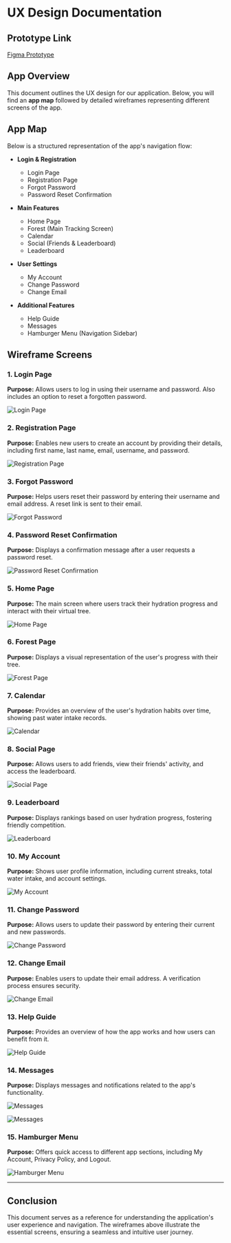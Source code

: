 # UX Design Documentation

## Prototype Link

[Figma Prototype](https://www.figma.com/proto/9uGmtnCArbxgwMMX8CGeq3/HydroForest?node-id=5-265&p=f&t=LQ4XWFUNy0XtHjmP-1&scaling=min-zoom&content-scaling=fixed&page-id=0%3A1&starting-point-node-id=5%3A72&show-proto-sidebar=1)

## App Overview

This document outlines the UX design for our application. Below, you will find an **app map** followed by detailed wireframes representing different screens of the app.

## App Map

Below is a structured representation of the app's navigation flow:

- **Login & Registration**

  - Login Page
  - Registration Page
  - Forgot Password
  - Password Reset Confirmation

- **Main Features**

  - Home Page
  - Forest (Main Tracking Screen)
  - Calendar
  - Social (Friends & Leaderboard)
  - Leaderboard

- **User Settings**

  - My Account
  - Change Password
  - Change Email

- **Additional Features**
  - Help Guide
  - Messages
  - Hamburger Menu (Navigation Sidebar)

## Wireframe Screens

### 1. Login Page

**Purpose:** Allows users to log in using their username and password. Also includes an option to reset a forgotten password.

![Login Page](images/Login%20Page.png)

### 2. Registration Page

**Purpose:** Enables new users to create an account by providing their details, including first name, last name, email, username, and password.

![Registration Page](images/Registration%20Page.png)

### 3. Forgot Password

**Purpose:** Helps users reset their password by entering their username and email address. A reset link is sent to their email.

![Forgot Password](images/Forgot%20Password%20Page-2.png)

### 4. Password Reset Confirmation

**Purpose:** Displays a confirmation message after a user requests a password reset.

![Password Reset Confirmation](images/Password%20Reset%20confirmation-2.png)

### 5. Home Page

**Purpose:** The main screen where users track their hydration progress and interact with their virtual tree.

![Home Page](images/Home%20Page-2.png)

### 6. Forest Page

**Purpose:** Displays a visual representation of the user's progress with their tree.

![Forest Page](images/Forest-2.png)

### 7. Calendar

**Purpose:** Provides an overview of the user's hydration habits over time, showing past water intake records.

![Calendar](images/Calendar-2.png)

### 8. Social Page

**Purpose:** Allows users to add friends, view their friends' activity, and access the leaderboard.

![Social Page](images/Social-2.png)

### 9. Leaderboard

**Purpose:** Displays rankings based on user hydration progress, fostering friendly competition.

![Leaderboard](images/Leaderboard-2.png)

### 10. My Account

**Purpose:** Shows user profile information, including current streaks, total water intake, and account settings.

![My Account](images/My%20Account-2.png)

### 11. Change Password

**Purpose:** Allows users to update their password by entering their current and new passwords.

![Change Password](images/Change%20Password%20Page-2.png)

### 12. Change Email

**Purpose:** Enables users to update their email address. A verification process ensures security.

![Change Email](images/Change%20Email%20Page-2.png)

### 13. Help Guide

**Purpose:** Provides an overview of how the app works and how users can benefit from it.

![Help Guide](images/Help%20Guide%20for%20Registration-2.png)

### 14. Messages

**Purpose:** Displays messages and notifications related to the app's functionality.

![Messages](images/Message%20for%20waterintake-2.png)

![Messages](images/Message%20for%20friend.png)

### 15. Hamburger Menu

**Purpose:** Offers quick access to different app sections, including My Account, Privacy Policy, and Logout.

![Hamburger Menu](<images/Hamburger%20menu%20(User)-2.png>)

---

## Conclusion

This document serves as a reference for understanding the application's user experience and navigation. The wireframes above illustrate the essential screens, ensuring a seamless and intuitive user journey.
